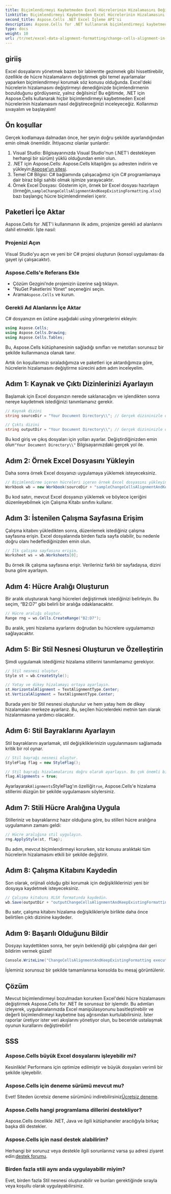 ```yaml
---
title: Biçimlendirmeyi Kaybetmeden Excel Hücrelerinin Hizalamasını Değiştirin
linktitle: Biçimlendirmeyi Kaybetmeden Excel Hücrelerinin Hizalamasını Değiştirin
second_title: Aspose.Cells .NET Excel İşleme API'si
description: Aspose.Cells for .NET kullanarak biçimlendirmeyi kaybetmeden Excel hücrelerinin hizalamasını nasıl değiştireceğinizi öğrenin. Kusursuz kontrol için kapsamlı adım adım kılavuzumuzu izleyin.
type: docs
weight: 10
url: /tr/net/excel-data-alignment-formatting/change-cells-alignment-in-excel-without-losing-existing-formatting/
---
```

## giriiş

Excel dosyalarını yönetmek bazen bir labirentte gezinmek gibi hissettirebilir, özellikle de hücre hizalamalarını değiştirmek gibi temel ayarlamalar yaparken biçimlendirmeyi korumak söz konusu olduğunda. Excel'deki hücrelerin hizalamasını değiştirmeyi denediğinizde biçimlendirmenin bozulduğunu gördüyseniz, yalnız değilsiniz! Bu eğitimde, .NET için Aspose.Cells kullanarak hiçbir biçimlendirmeyi kaybetmeden Excel hücrelerinin hizalamasını nasıl değiştireceğinizi inceleyeceğiz. Kollarımızı sıvayalım ve başlayalım!

## Ön koşullar

Gerçek kodlamaya dalmadan önce, her şeyin doğru şekilde ayarlandığından emin olmak önemlidir. İhtiyacınız olanlar şunlardır:

1. Visual Studio: Bilgisayarınızda Visual Studio'nun (.NET'i destekleyen herhangi bir sürüm) yüklü olduğundan emin olun.
2.  .NET için Aspose.Cells: Aspose.Cells kitaplığını şu adresten indirin ve yükleyin:[Aspose'un sitesi](https://releases.aspose.com/cells/net/).
3. Temel C# Bilgisi: C# bağlamında çalışacağımız için C# programlamaya dair biraz bilgi sahibi olmak işimize yarayacaktır.
4.  Örnek Excel Dosyası: Gösterim için, örnek bir Excel dosyası hazırlayın (örneğin,`sampleChangeCellsAlignmentAndKeepExistingFormatting.xlsx`) bazı başlangıç hücre biçimlendirmeleri içerir.

## Paketleri İçe Aktar

Aspose.Cells for .NET'i kullanmanın ilk adımı, projenize gerekli ad alanlarını dahil etmektir. İşte nasıl:

### Projenizi Açın

Visual Studio'yu açın ve yeni bir C# projesi oluşturun (konsol uygulaması da gayet iyi çalışacaktır).

### Aspose.Cells'e Referans Ekle

- Çözüm Gezgini’nde projenizin üzerine sağ tıklayın.
- "NuGet Paketlerini Yönet" seçeneğini seçin.
-  Arama`Aspose.Cells` ve kurun.

### Gerekli Ad Alanlarını İçe Aktar

C# dosyanızın en üstüne aşağıdaki using yönergelerini ekleyin:

```csharp
using Aspose.Cells;
using Aspose.Cells.Drawing;
using Aspose.Cells.Tables;
```

Bu, Aspose.Cells kütüphanesinin sağladığı sınıfları ve metotları sorunsuz bir şekilde kullanmanıza olanak tanır.

Artık ön koşullarımızı sıraladığımıza ve paketleri içe aktardığımıza göre, hücrelerin hizalamasını değiştirme sürecini adım adım inceleyelim.

## Adım 1: Kaynak ve Çıktı Dizinlerinizi Ayarlayın

Başlamak için Excel dosyanızın nerede saklanacağını ve işlendikten sonra nereye kaydetmek istediğinizi tanımlamanız gerekir.

```csharp
// Kaynak dizini
string sourceDir = "Your Document Directory\\"; // Gerçek dizininizle değiştirin

// Çıktı dizini
string outputDir = "Your Document Directory\\"; // Gerçek dizininizle değiştirin
```

 Bu kod giriş ve çıkış dosyaları için yolları ayarlar. Değiştirdiğinizden emin olun`"Your Document Directory\\"` Bilgisayarınızdaki gerçek yol ile.

## Adım 2: Örnek Excel Dosyasını Yükleyin

Daha sonra örnek Excel dosyanızı uygulamaya yüklemek isteyeceksiniz.

```csharp
// Biçimlendirme içeren hücreleri içeren örnek Excel dosyasını yükleyin.
Workbook wb = new Workbook(sourceDir + "sampleChangeCellsAlignmentAndKeepExistingFormatting.xlsx");
```

Bu kod satırı, mevcut Excel dosyanızı yüklemek ve böylece içeriğini düzenleyebilmek için Çalışma Kitabı sınıfını kullanır.

## Adım 3: İstenilen Çalışma Sayfasına Erişim

Çalışma kitabını yükledikten sonra, düzenlemek istediğiniz çalışma sayfasına erişin. Excel dosyalarında birden fazla sayfa olabilir, bu nedenle doğru olanı hedeflediğinizden emin olun.

```csharp
// İlk çalışma sayfasına erişin.
Worksheet ws = wb.Worksheets[0];
```

Bu örnek ilk çalışma sayfasına erişir. Verileriniz farklı bir sayfadaysa, dizini buna göre ayarlayın.

## Adım 4: Hücre Aralığı Oluşturun

Bir aralık oluşturarak hangi hücreleri değiştirmek istediğinizi belirleyin. Bu seçim, “B2:D7” gibi belirli bir aralığa odaklanacaktır.

```csharp
// Hücre aralığı oluştur.
Range rng = ws.Cells.CreateRange("B2:D7");
```

Bu aralık, yeni hizalama ayarlarını doğrudan bu hücrelere uygulamamızı sağlayacaktır.

## Adım 5: Bir Stil Nesnesi Oluşturun ve Özelleştirin

Şimdi uygulamak istediğimiz hizalama stillerini tanımlamamız gerekiyor.

```csharp
// Stil nesnesi oluştur.
Style st = wb.CreateStyle();

// Yatay ve dikey hizalamayı ortaya ayarlayın.
st.HorizontalAlignment = TextAlignmentType.Center;
st.VerticalAlignment = TextAlignmentType.Center;
```

Burada yeni bir Stil nesnesi oluşturulur ve hem yatay hem de dikey hizalamaları merkeze ayarlarız. Bu, seçilen hücrelerdeki metnin tam olarak hizalanmasına yardımcı olacaktır.

## Adım 6: Stil Bayraklarını Ayarlayın

Stil bayraklarını ayarlamak, stil değişikliklerinizin uygulanmasını sağlamada kritik bir rol oynar. 

```csharp
// Stil bayrağı nesnesi oluştur.
StyleFlag flag = new StyleFlag();

// Stil bayrağı hizalamalarını doğru olarak ayarlayın. Bu çok önemli bir ifadedir.
flag.Alignments = true;
```

 Ayarlayarak`Alignments`StyleFlag'ın özelliği`true`, Aspose.Cells'e hizalama stillerini düzgün bir şekilde uygulamasını söylersiniz.

## Adım 7: Stili Hücre Aralığına Uygula

Stilleriniz ve bayraklarınız hazır olduğuna göre, bu stilleri hücre aralığına uygulamanın zamanı geldi:

```csharp
// Hücre aralığına stil uygulayın.
rng.ApplyStyle(st, flag);
```

Bu adım, mevcut biçimlendirmeyi korurken, söz konusu aralıktaki tüm hücrelerin hizalamasını etkili bir şekilde değiştirir.

## Adım 8: Çalışma Kitabını Kaydedin

Son olarak, orijinali olduğu gibi korumak için değişikliklerinizi yeni bir dosyaya kaydetmek isteyeceksiniz.

```csharp
// Çalışma kitabını XLSX formatında kaydedin.
wb.Save(outputDir + "outputChangeCellsAlignmentAndKeepExistingFormatting.xlsx", SaveFormat.Xlsx);
```

Bu satır, çalışma kitabını hizalama değişiklikleriyle birlikte daha önce belirtilen çıktı dizinine kaydeder.

## Adım 9: Başarılı Olduğunu Bildir

Dosyayı kaydettikten sonra, her şeyin beklendiği gibi çalıştığına dair geri bildirim vermek güzel!

```csharp
Console.WriteLine("ChangeCellsAlignmentAndKeepExistingFormatting executed successfully.");
```

İşleminiz sorunsuz bir şekilde tamamlanırsa konsolda bu mesaj görüntülenir.

## Çözüm

Mevcut biçimlendirmeyi bozulmadan korurken Excel'deki hücre hizalamasını değiştirmek Aspose.Cells for .NET ile sorunsuz bir işlemdir. Bu adımları izleyerek, uygulamalarınızda Excel manipülasyonunu basitleştirebilir ve değerli biçimlendirmeyi kaybetme baş ağrısından kurtulabilirsiniz. İster raporlar üretiyor ister veri akışlarını yönetiyor olun, bu beceride ustalaşmak oyunun kurallarını değiştirebilir!

## SSS

### Aspose.Cells büyük Excel dosyalarını işleyebilir mi?
Kesinlikle! Performans için optimize edilmiştir ve büyük dosyaları verimli bir şekilde işleyebilir.

### Aspose.Cells için deneme sürümü mevcut mu?
 Evet! Siteden ücretsiz deneme sürümünü indirebilirsiniz[Ücretsiz deneme](https://releases.aspose.com/).

### Aspose.Cells hangi programlama dillerini destekliyor?
Aspose.Cells öncelikle .NET, Java ve ilgili kütüphaneler aracılığıyla birkaç başka dili destekler.

### Aspose.Cells için nasıl destek alabilirim?
 Herhangi bir sorunuz veya destekle ilgili sorunlarınız varsa şu adresi ziyaret edin:[destek forumu](https://forum.aspose.com/c/cells/9).

### Birden fazla stili aynı anda uygulayabilir miyim?
Evet, birden fazla Stil nesnesi oluşturabilir ve bunları gerektiğinde sırayla veya koşullu olarak uygulayabilirsiniz.